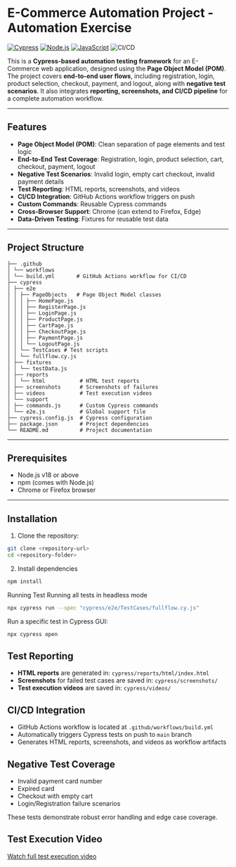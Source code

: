 # E-Commerce Automation Project - Automation Exercise

[![Cypress](https://img.shields.io/badge/cypress-12.17.0-brightgreen.svg)](https://www.cypress.io/)
[![Node.js](https://img.shields.io/badge/node-18+-blue.svg)](https://nodejs.org/)
[![JavaScript](https://img.shields.io/badge/javascript-ES6-yellow.svg)](https://developer.mozilla.org/en-US/docs/Web/JavaScript)
![CI/CD](https://img.shields.io/badge/CI/CD-Purple?style=for-the-badge)


This is a **Cypress-based automation testing framework** for an E-Commerce web application, designed using the **Page Object Model (POM)**. The project covers **end-to-end user flows**, including registration, login, product selection, checkout, payment, and logout, along with **negative test scenarios**. It also integrates **reporting, screenshots, and CI/CD pipeline** for a complete automation workflow.

---
## Features

- **Page Object Model (POM)**: Clean separation of page elements and test logic  
- **End-to-End Test Coverage**: Registration, login, product selection, cart, checkout, payment, logout  
- **Negative Test Scenarios**: Invalid login, empty cart checkout, invalid payment details  
- **Test Reporting**: HTML reports, screenshots, and videos  
- **CI/CD Integration**: GitHub Actions workflow triggers on push  
- **Custom Commands**: Reusable Cypress commands  
- **Cross-Browser Support**: Chrome (can extend to Firefox, Edge)  
- **Data-Driven Testing**: Fixtures for reusable test data  

---

## Project Structure

```
├── .github
│ └── workflows
│ └── build.yml       # GitHub Actions workflow for CI/CD
├── cypress
│ ├── e2e
│ │ ├── PageObjects   # Page Object Model classes
│ │ │ ├── HomePage.js
│ │ │ ├── RegisterPage.js
│ │ │ ├── LoginPage.js
│ │ │ ├── ProductPage.js
│ │ │ ├── CartPage.js
│ │ │ ├── CheckoutPage.js
│ │ │ ├── PaymentPage.js
│ │ │ └── LogoutPage.js
│ │ └── TestCases # Test scripts
│ │ └── fullflow.cy.js
│ ├── fixtures
│ │ └── testData.js
│ ├── reports
│ │ └── html           # HTML test reports
│ ├── screenshots      # Screenshots of failures
│ ├── videos           # Test execution videos
│ └── support
│ ├── commands.js      # Custom Cypress commands
│ └── e2e.js           # Global support file
├── cypress.config.js  # Cypress configuration
├── package.json       # Project dependencies
└── README.md          # Project documentation
```
--- 

## Prerequisites
- Node.js v18 or above
- npm (comes with Node.js)
- Chrome or Firefox browser

---
## Installation

1. Clone the repository:

```bash
git clone <repository-url>
cd <repository-folder>
```
2. Install dependencies
```bash
npm install
```

Running Test
Running all tests in headless mode
```bash
npx cypress run --spec "cypress/e2e/TestCases/fullflow.cy.js"

```
Run a specific test in Cypress GUI:
```bash
npx cypress open
```

## Test Reporting
- **HTML reports** are generated in: `cypress/reports/html/index.html`  
- **Screenshots** for failed test cases are saved in: `cypress/screenshots/`  
- **Test execution videos** are saved in: `cypress/videos/`

## CI/CD Integration

- GitHub Actions workflow is located at `.github/workflows/build.yml`  
- Automatically triggers Cypress tests on push to `main` branch  
- Generates HTML reports, screenshots, and videos as workflow artifacts  

## Negative Test Coverage

- Invalid payment card number  
- Expired card  
- Checkout with empty cart  
- Login/Registration failure scenarios  

These tests demonstrate robust error handling and edge case coverage.  

##  Test Execution Video

[Watch full test execution video](https://github.com/<username>/<repo>/blob/main/cypress/videos/fullflow.cy.js.mp4)






